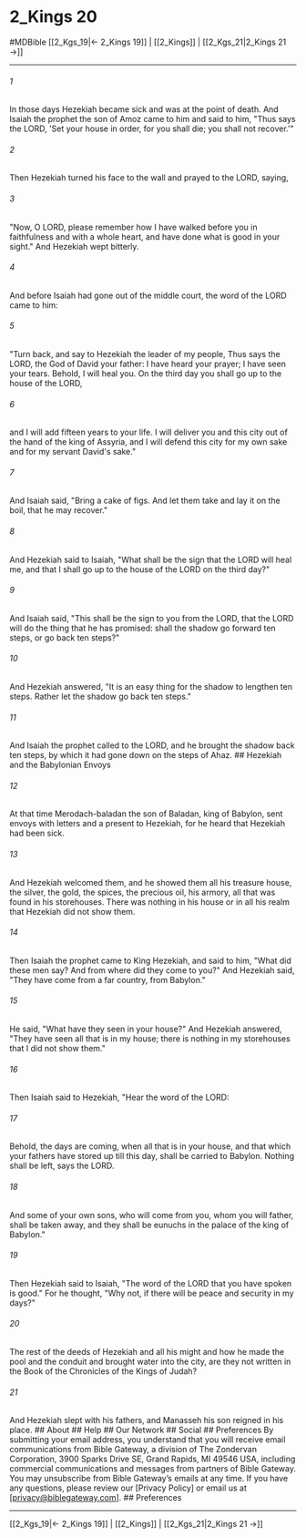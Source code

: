 # 2_Kings 20
#MDBible
[[2_Kgs_19|← 2_Kings 19]] | [[2_Kings]] | [[2_Kgs_21|2_Kings 21 →]]

***






###### 1 


In those days Hezekiah became sick and was at the point of death. And Isaiah the prophet the son of Amoz came to him and said to him, "Thus says the LORD, 'Set your house in order, for you shall die; you shall not recover.'" 





###### 2 


Then Hezekiah turned his face to the wall and prayed to the LORD, saying, 





###### 3 


"Now, O LORD, please remember how I have walked before you in faithfulness and with a whole heart, and have done what is good in your sight." And Hezekiah wept bitterly. 





###### 4 


And before Isaiah had gone out of the middle court, the word of the LORD came to him: 





###### 5 


"Turn back, and say to Hezekiah the leader of my people, Thus says the LORD, the God of David your father: I have heard your prayer; I have seen your tears. Behold, I will heal you. On the third day you shall go up to the house of the LORD, 





###### 6 


and I will add fifteen years to your life. I will deliver you and this city out of the hand of the king of Assyria, and I will defend this city for my own sake and for my servant David's sake." 





###### 7 


And Isaiah said, "Bring a cake of figs. And let them take and lay it on the boil, that he may recover." 





###### 8 


And Hezekiah said to Isaiah, "What shall be the sign that the LORD will heal me, and that I shall go up to the house of the LORD on the third day?" 





###### 9 


And Isaiah said, "This shall be the sign to you from the LORD, that the LORD will do the thing that he has promised: shall the shadow go forward ten steps, or go back ten steps?" 





###### 10 


And Hezekiah answered, "It is an easy thing for the shadow to lengthen ten steps. Rather let the shadow go back ten steps." 





###### 11 


And Isaiah the prophet called to the LORD, and he brought the shadow back ten steps, by which it had gone down on the steps of Ahaz. ## Hezekiah and the Babylonian Envoys 





###### 12 


At that time Merodach-baladan the son of Baladan, king of Babylon, sent envoys with letters and a present to Hezekiah, for he heard that Hezekiah had been sick. 





###### 13 


And Hezekiah welcomed them, and he showed them all his treasure house, the silver, the gold, the spices, the precious oil, his armory, all that was found in his storehouses. There was nothing in his house or in all his realm that Hezekiah did not show them. 





###### 14 


Then Isaiah the prophet came to King Hezekiah, and said to him, "What did these men say? And from where did they come to you?" And Hezekiah said, "They have come from a far country, from Babylon." 





###### 15 


He said, "What have they seen in your house?" And Hezekiah answered, "They have seen all that is in my house; there is nothing in my storehouses that I did not show them." 





###### 16 


Then Isaiah said to Hezekiah, "Hear the word of the LORD: 





###### 17 


Behold, the days are coming, when all that is in your house, and that which your fathers have stored up till this day, shall be carried to Babylon. Nothing shall be left, says the LORD. 





###### 18 


And some of your own sons, who will come from you, whom you will father, shall be taken away, and they shall be eunuchs in the palace of the king of Babylon." 





###### 19 


Then Hezekiah said to Isaiah, "The word of the LORD that you have spoken is good." For he thought, "Why not, if there will be peace and security in my days?" 





###### 20 


The rest of the deeds of Hezekiah and all his might and how he made the pool and the conduit and brought water into the city, are they not written in the Book of the Chronicles of the Kings of Judah? 





###### 21 


And Hezekiah slept with his fathers, and Manasseh his son reigned in his place. ## About ## Help ## Our Network ## Social ## Preferences By submitting your email address, you understand that you will receive email communications from Bible Gateway, a division of The Zondervan Corporation, 3900 Sparks Drive SE, Grand Rapids, MI 49546 USA, including commercial communications and messages from partners of Bible Gateway. You may unsubscribe from Bible Gateway&rsquo;s emails at any time. If you have any questions, please review our [Privacy Policy] or email us at [privacy@biblegateway.com]. ## Preferences

***

[[2_Kgs_19|← 2_Kings 19]] | [[2_Kings]] | [[2_Kgs_21|2_Kings 21 →]]
